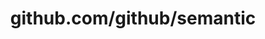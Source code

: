 ---
layout: post
title: github.com/github/semantic
categories: link
tags: [انگلیسی, برنامه‌نویسی]
---